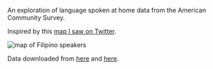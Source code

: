 An exploration of language spoken at home data from the American Community Survey. 

Inspired by this [map I saw on Twitter](https://twitter.com/mapmakerbot/status/1274466655947587587/photo/1).  

![map of Filipino speakers](https://pbs.twimg.com/media/Ea_Qqg8WAAAkqzF?format=jpg&name=4096x4096)

Data downloaded from [here](https://data.census.gov/cedsci/table?q=C16001%3A%20LANGUAGE%20SPOKEN%20AT%20HOME%20FOR%20THE%20POPULATION%205%20YEARS%20AND%20OVER&hidePreview=true&tid=ACSDT5Y2018.C16001&t=Language%20Spoken%20at%20Home&g=0100000US.050000) and [here](https://data.census.gov/cedsci/table?g=0100000US.050000&tid=ACSDT5Y2018.C16001&d=ACS%205-Year%20Estimates%20Detailed%20Tables&t=Language%20Spoken%20at%20Home&vintage=2018&hidePreview=true).
